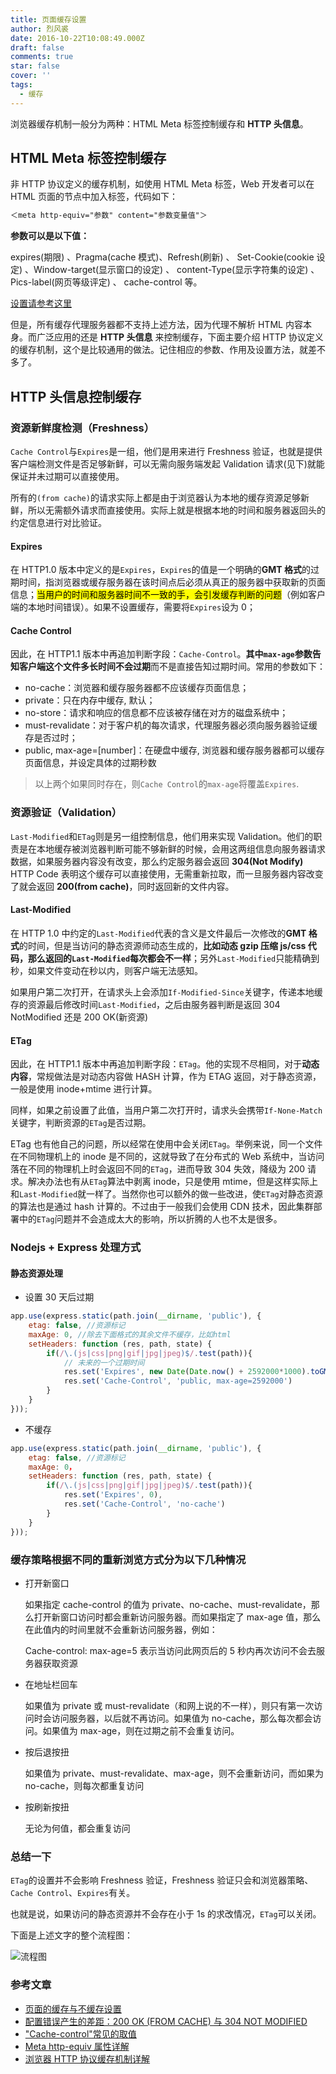 ```yaml
---
title: 页面缓存设置
author: 烈风裘
date: 2016-10-22T10:08:49.000Z
draft: false
comments: true
star: false
cover: ''
tags:
  - 缓存
---
```


浏览器缓存机制一般分为两种：HTML Meta 标签控制缓存和 **HTTP 头信息**。

## HTML Meta 标签控制缓存

非 HTTP 协议定义的缓存机制，如使用 HTML Meta 标签，Web 开发者可以在 HTML 页面的<head>节点中加入<meta>标签，代码如下：

```html
＜meta http-equiv="参数" content="参数变量值"＞
```

**参数可以是以下值：**

expires(期限) 、Pragma(cache 模式)、Refresh(刷新) 、
Set-Cookie(cookie 设定) 、Window-target(显示窗口的设定) 、
content-Type(显示字符集的设定) 、Pics-label(网页等级评定) 、
cache-control 等。

[设置请参考这里](http://kinglyhum.iteye.com/blog/827807)

但是，所有缓存代理服务器都不支持上述方法，因为代理不解析 HTML 内容本身。而广泛应用的还是 **HTTP 头信息** 来控制缓存，下面主要介绍 HTTP 协议定义的缓存机制，这个是比较通用的做法。记住相应的参数、作用及设置方法，就差不多了。

## HTTP 头信息控制缓存

### 资源新鲜度检测（Freshness）

`Cache Control`与`Expires`是一组，他们是用来进行 Freshness 验证，也就是提供客户端检测文件是否足够新鲜，可以无需向服务端发起 Validation 请求(见下)就能保证并未过期可以直接使用。

所有的`(from cache)`的请求实际上都是由于浏览器认为本地的缓存资源足够新鲜，所以无需额外请求而直接使用。实际上就是根据本地的时间和服务器返回头的约定信息进行对比验证。

#### Expires

在 HTTP1.0 版本中定义的是`Expires`，`Expires`的值是一个明确的**GMT 格式**的过期时间，指浏览器或缓存服务器在该时间点后必须从真正的服务器中获取新的页面信息；<mark>当用户的时间和服务器时间不一致的手，会引发缓存判断的问题</mark>（例如客户端的本地时间错误）。如果不设置缓存，需要将`Expires`设为 0；

#### Cache Control

因此，在 HTTP1.1 版本中再追加判断字段：`Cache-Control`。**其中`max-age`参数告知客户端这个文件多长时间不会过期**而不是直接告知过期时间。常用的参数如下：

* no-cache：浏览器和缓存服务器都不应该缓存页面信息；
* private：只在内存中缓存, 默认；
* no-store：请求和响应的信息都不应该被存储在对方的磁盘系统中；
* must-revalidate：对于客户机的每次请求，代理服务器必须向服务器验证缓存是否过时；
* public, max-age=[number]：在硬盘中缓存, 浏览器和缓存服务器都可以缓存页面信息，并设定具体的过期秒数

> 以上两个如果同时存在，则`Cache Control`的`max-age`将覆盖`Expires`.

### 资源验证（Validation）

`Last-Modified`和`ETag`则是另一组控制信息，他们用来实现 Validation。他们的职责是在本地缓存被浏览器判断可能不够新鲜的时候，会用这两组信息向服务器请求数据，如果服务器内容没有改变，那么约定服务器会返回 **304(Not Modify)** HTTP Code 表明这个缓存可以直接使用，无需重新拉取，而一旦服务器内容改变了就会返回 **200(from cache)**，同时返回新的文件内容。

#### Last-Modified

在 HTTP 1.0 中约定的`Last-Modified`代表的含义是文件最后一次修改的**GMT 格式**的时间，但是当访问的静态资源师动态生成的，**比如动态 gzip 压缩 js/css 代码，那么返回的`Last-Modified`每次都会不一样**；另外`Last-Modified`只能精确到秒，如果文件变动在秒以内，则客户端无法感知。

如果用户第二次打开，在请求头上会添加`If-Modified-Since`关键字，传递本地缓存的资源最后修改时间`Last-Modified`，之后由服务器判断是返回 304 NotModified 还是 200 OK(新资源)

#### ETag

因此，在 HTTP1.1 版本中再追加判断字段：`ETag`。他的实现不尽相同，对于**动态内容**，常规做法是对动态内容做 HASH 计算，作为 ETAG 返回，对于静态资源，一般是使用 inode+mtime 进行计算。

同样，如果之前设置了此值，当用户第二次打开时，请求头会携带`If-None-Match`关键字，判断资源的`ETag`是否过期。

ETag 也有他自己的问题，所以经常在使用中会关闭`ETag`。举例来说，同一个文件在不同物理机上的 inode 是不同的，这就导致了在分布式的 Web 系统中，当访问落在不同的物理机上时会返回不同的`ETag`，进而导致 304 失效，降级为 200 请求。解决办法也有从`ETag`算法中剥离 inode，只是使用 mtime，但是这样实际上和`Last-Modified`就一样了。当然你也可以额外的做一些改进，使`ETag`对静态资源的算法也是通过 hash 计算的。不过由于一般我们会使用 CDN 技术，因此集群部署中的`ETag`问题并不会造成太大的影响，所以折腾的人也不太是很多。

### Nodejs + Express 处理方式

#### 静态资源处理

* 设置 30 天后过期

```js
app.use(express.static(path.join(__dirname, 'public'), {
	etag: false, //资源标记
	maxAge: 0, //除去下面格式的其余文件不缓存，比如html
	setHeaders: function (res, path, state) {
		if(/\.(js|css|png|gif|jpg|jpeg)$/.test(path)){
			// 未来的一个过期时间
			res.set('Expires', new Date(Date.now() + 2592000*1000).toGMTString())
			res.set('Cache-Control', 'public, max-age=2592000')
		}
	}
}));
```

* 不缓存

```js
app.use(express.static(path.join(__dirname, 'public'), {
    etag: false, //资源标记
    maxAge: 0，
    setHeaders: function (res, path, state) {
        if(/\.(js|css|png|gif|jpg|jpeg)$/.test(path)){
            res.set('Expires', 0),
            res.set('Cache-Control', 'no-cache')
        }
    }
}));
```

### 缓存策略根据不同的重新浏览方式分为以下几种情况

* 打开新窗口

  如果指定 cache-control 的值为 private、no-cache、must-revalidate，那么打开新窗口访问时都会重新访问服务器。而如果指定了 max-age 值，那么在此值内的时间里就不会重新访问服务器，例如：

  Cache-control: max-age=5
  表示当访问此网页后的 5 秒内再次访问不会去服务器获取资源

* 在地址栏回车

  如果值为 private 或 must-revalidate（和网上说的不一样），则只有第一次访问时会访问服务器，以后就不再访问。如果值为 no-cache，那么每次都会访问。如果值为 max-age，则在过期之前不会重复访问。

* 按后退按扭

  如果值为 private、must-revalidate、max-age，则不会重新访问，而如果为 no-cache，则每次都重复访问

* 按刷新按扭

  无论为何值，都会重复访问

### 总结一下

`ETag`的设置并不会影响 Freshness 验证，Freshness 验证只会和浏览器策略、`Cache Control`、`Expires`有关。

也就是说，如果访问的静态资源并不会存在小于 1s 的求改情况，`ETag`可以关闭。

下面是上述文字的整个流程图：

![流程图](1476065346000.png)

### 参考文章

* [页面的缓存与不缓存设置](http://www.cnblogs.com/liuling/archive/2013/07/25/2013-7-25-01.html)
* [配置错误产生的差距：200 OK (FROM CACHE) 与 304 NOT MODIFIED](http://div.io/topic/854#4091)
* ["Cache-control"常见的取值](http://www.cnblogs.com/cuixiping/archive/2008/05/04/1181056.html)
* [Meta http-equiv 属性详解](http://kinglyhum.iteye.com/blog/827807)
* [浏览器 HTTP 协议缓存机制详解](https://my.oschina.net/leejun2005/blog/369148)
